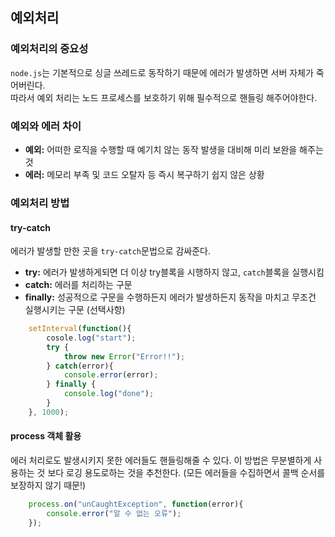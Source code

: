 ## 예외처리
### 예외처리의 중요성
`node.js`는 기본적으로 싱글 쓰레드로 동작하기 때문에 에러가 발생하면 서버 자체가 죽어버린다.  
따라서 예외 처리는 노드 프로세스를 보호하기 위해 필수적으로 핸들링 해주어야한다.

### 예외와 에러 차이
+ **예외:** 어떠한 로직을 수행할 때 예기치 않는 동작 발생을 대비해 미리 보완을 해주는 것
+ **에러:** 메모리 부족 및 코드 오탈자 등 즉시 복구하기 쉽지 않은 상황

### 예외처리 방법
#### try-catch
에러가 발생할 만한 곳을 `try-catch`문법으로 감싸준다.
+ **try:** 에러가 발생하게되면 더 이상 try블록을 시행하지 않고, `catch`블록을 실행시킴
+ **catch:** 에러를 처리하는 구문
+ **finally:** 성공적으로 구문을 수행하든지 에러가 발생하든지 동작을 마치고 무조건 실행시키는 구문 (선택사항)
```js
    setInterval(function(){
        cosole.log("start");
        try {
            throw new Error("Error!!");
        } catch(error){
            console.error(error);
        } finally {
            console.log("done");
        }
    }, 1000);
``` 

#### process 객체 활용
에러 처리로도 발생시키지 못한 에러들도 핸들링해줄 수 있다.
이 방법은 무분별하게 사용하는 것 보다 로깅 용도로하는 것을 추천한다.
(모든 에러들을 수집하면서 콜백 순서를 보장하지 않기 때문!)
```js
    process.on("unCaughtException", function(error){
        console.error("알 수 없는 오류");
    });
```